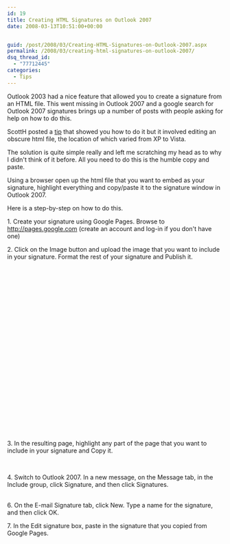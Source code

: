 ```yaml
---
id: 19
title: Creating HTML Signatures on Outlook 2007
date: 2008-03-13T10:51:00+00:00


guid: /post/2008/03/Creating-HTML-Signatures-on-Outlook-2007.aspx
permalink: /2008/03/creating-html-signatures-on-outlook-2007/
dsq_thread_id:
  - "77712445"
categories:
  - Tips
---
```

<p>
Outlook 2003 had a nice feature that allowed you to create a signature from an HTML file. This went missing in Outlook 2007 and a google search for Outlook 2007 signatures brings up a number of posts with people asking for help on how to do this. 
</p>
<p>
ScottH posted a <a href="http://www.hanselman.com/blog/EmailSignatureEtiquetteWithOutlook2007AppropriateFlair.aspx">tip</a> that showed you how to do it but it involved editing an obscure html file, the location of which varied from XP to Vista. 
</p>
<p>
The solution is quite simple really and left me scratching my head as to why I didn&#39;t think of it before. All you need to do this is the humble copy and paste. 
</p>
<p>
Using a browser open up the html file that you want to embed as your signature, highlight everything and copy/paste it to the signature window in Outlook 2007.
</p>
<p>
Here is a step-by-step on how to do this.
</p>
<p>
1. Create your signature using Google Pages. Browse to <img src="file:///C:/DOCUME%7E1/mfernand/LOCALS%7E1/Temp/moz-screenshot.jpg" alt="" /><a href="http://pages.google.com">http://pages.google.com</a> (create an account and log-in if you don&#39;t have one)
</p>
<p>
2. Click on the Image button and upload the image that you want to include in your signature. Format the rest of your signature and Publish it. 
</p>
<p>
&nbsp;<img src="{{ site.url }}{{ site.baseurl }}/wp-content/uploads/files/GooglePagesSignature.png" alt="" align="left" />
</p>
<p>
&nbsp;
</p>
<p>
&nbsp;
</p>
<p>
&nbsp;
</p>
<p>
&nbsp;
</p>
<p>
&nbsp;
</p>
<p>
&nbsp;
</p>
<p>
&nbsp;
</p>
<p>
&nbsp; 
</p>
<p>
&nbsp; 
</p>
<p>
&nbsp;
</p>
<p>
&nbsp;
</p>
<p>
&nbsp;
</p>
<p>
3. In the resulting page, highlight any part of the page that you want to include in your signature and Copy it.
</p>
<p>
&nbsp; <img src="{{ site.url }}{{ site.baseurl }}/wp-content/uploads/files/GoogleCopySignature.png" alt="" />
</p>
<p>
4. Switch to Outlook 2007. In a new message, on the Message tab, in the Include group, click Signature, and then click Signatures.
</p>
<p>
<br />
<img src="{{ site.url }}{{ site.baseurl }}/wp-content/uploads/files/Outlook2007SignatureStep2.gif" alt="" /><br />
6. On the E-mail Signature tab, click New. Type a name for the signature, and then click OK. 
</p>
<p>
7. In the Edit signature box, paste in the signature that you copied from Google Pages. &nbsp;
</p>
<img src="{{ site.url }}{{ site.baseurl }}/wp-content/uploads/files/Outlook2007SignatureStep3.gif" alt="" /><br />
